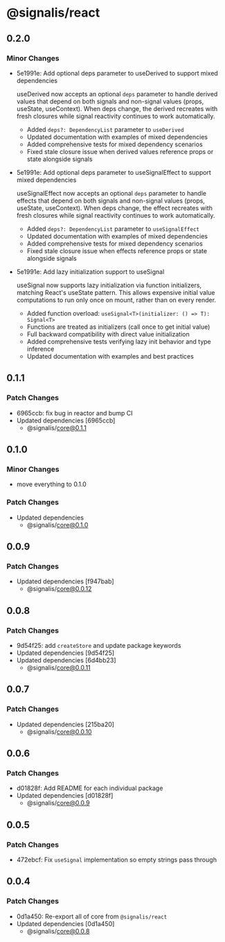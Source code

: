 # @signalis/react

## 0.2.0

### Minor Changes

- 5e1991e: Add optional deps parameter to useDerived to support mixed dependencies

  useDerived now accepts an optional `deps` parameter to handle derived values that depend on both signals and non-signal values (props, useState, useContext). When deps change, the derived recreates with fresh closures while signal reactivity continues to work automatically.
  - Added `deps?: DependencyList` parameter to `useDerived`
  - Updated documentation with examples of mixed dependencies
  - Added comprehensive tests for mixed dependency scenarios
  - Fixed stale closure issue when derived values reference props or state alongside signals

- 5e1991e: Add optional deps parameter to useSignalEffect to support mixed dependencies

  useSignalEffect now accepts an optional `deps` parameter to handle effects that depend on both signals and non-signal values (props, useState, useContext). When deps change, the effect recreates with fresh closures while signal reactivity continues to work automatically.
  - Added `deps?: DependencyList` parameter to `useSignalEffect`
  - Updated documentation with examples of mixed dependencies
  - Added comprehensive tests for mixed dependency scenarios
  - Fixed stale closure issue when effects reference props or state alongside signals

- 5e1991e: Add lazy initialization support to useSignal

  useSignal now supports lazy initialization via function initializers, matching React's useState pattern. This allows expensive initial value computations to run only once on mount, rather than on every render.
  - Added function overload: `useSignal<T>(initializer: () => T): Signal<T>`
  - Functions are treated as initializers (call once to get initial value)
  - Full backward compatibility with direct value initialization
  - Added comprehensive tests verifying lazy init behavior and type inference
  - Updated documentation with examples and best practices

## 0.1.1

### Patch Changes

- 6965ccb: fix bug in reactor and bump CI
- Updated dependencies [6965ccb]
  - @signalis/core@0.1.1

## 0.1.0

### Minor Changes

- move everything to 0.1.0

### Patch Changes

- Updated dependencies
  - @signalis/core@0.1.0

## 0.0.9

### Patch Changes

- Updated dependencies [f947bab]
  - @signalis/core@0.0.12

## 0.0.8

### Patch Changes

- 9d54f25: add `createStore` and update package keywords
- Updated dependencies [9d54f25]
- Updated dependencies [6d4bb23]
  - @signalis/core@0.0.11

## 0.0.7

### Patch Changes

- Updated dependencies [215ba20]
  - @signalis/core@0.0.10

## 0.0.6

### Patch Changes

- d01828f: Add README for each individual package
- Updated dependencies [d01828f]
  - @signalis/core@0.0.9

## 0.0.5

### Patch Changes

- 472ebcf: Fix `useSignal` implementation so empty strings pass through

## 0.0.4

### Patch Changes

- 0d1a450: Re-export all of core from `@signalis/react`
- Updated dependencies [0d1a450]
  - @signalis/core@0.0.8
